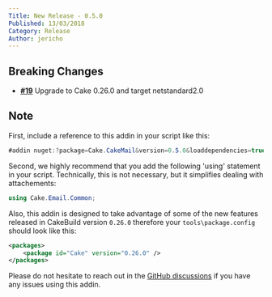 ```yaml
---
Title: New Release - 0.5.0
Published: 13/03/2018
Category: Release
Author: jericho
---
```


## Breaking Changes

- [__#19__](https://github.com/cake-contrib/Cake.CakeMail/issues/19) Upgrade to Cake 0.26.0 and target netstandard2.0

## Note

First, include a reference to this addin in your script like this:
```csharp
#addin nuget:?package=Cake.CakeMail&version=0.5.0&loaddependencies=true
```

Second, we highly recommend that you add the following 'using' statement in your script. Technically, this is not necessary, but it simplifies dealing with attachements: 
```csharp
using Cake.Email.Common;
```

Also, this addin is designed to take advantage of some of the new features released in CakeBuild version `0.26.0` therefore your `tools\package.config` should look like this:
```xml
<packages>
    <package id="Cake" version="0.26.0" />
</packages>
```

Please do not hesitate to reach out in the [GitHub discussions](https://github.com/cake-build/cake/discussions/categories/extension-q-a) if you have any issues using this addin.
